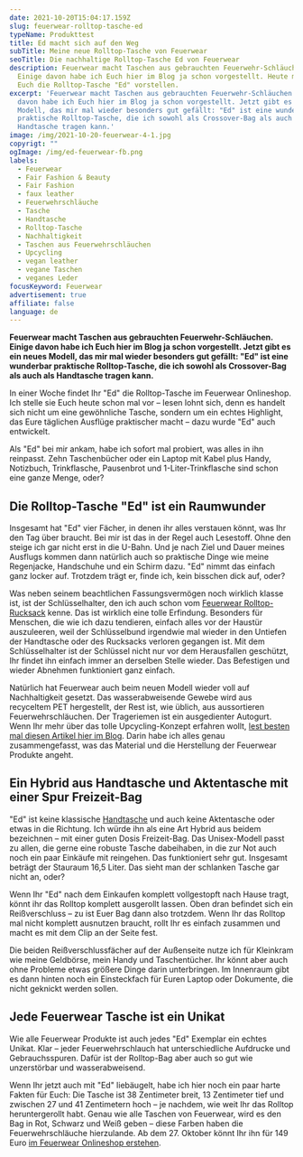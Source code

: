 ```yaml
---
date: 2021-10-20T15:04:17.159Z
slug: feuerwear-rolltop-tasche-ed
typeName: Produkttest
title: Ed macht sich auf den Weg
subTitle: Meine neue Rolltop-Tasche von Feuerwear
seoTitle: Die nachhaltige Rolltop-Tasche Ed von Feuerwear
description: Feuerwear macht Taschen aus gebrauchten Feuerwehr-Schläuchen.
  Einige davon habe ich Euch hier im Blog ja schon vorgestellt. Heute möchte ich
  Euch die Rolltop-Tasche "Ed" vorstellen.
excerpt: 'Feuerwear macht Taschen aus gebrauchten Feuerwehr-Schläuchen. Einige
  davon habe ich Euch hier im Blog ja schon vorgestellt. Jetzt gibt es ein neues
  Modell, das mir mal wieder besonders gut gefällt: "Ed" ist eine wunderbar
  praktische Rolltop-Tasche, die ich sowohl als Crossover-Bag als auch als
  Handtasche tragen kann.'
image: /img/2021-10-20-feuerwear-4-1.jpg
copyrigt: ""
ogImage: /img/ed-feuerwear-fb.png
labels:
  - Feuerwear
  - Fair Fashion & Beauty
  - Fair Fashion
  - faux leather
  - Feuerwehrschläuche
  - Tasche
  - Handtasche
  - Rolltop-Tasche
  - Nachhaltigkeit
  - Taschen aus Feuerwehrschläuchen
  - Upcycling
  - vegan leather
  - vegane Taschen
  - veganes Leder
focusKeyword: Feuerwear
advertisement: true
affiliate: false
language: de
---
```

**Feuerwear macht Taschen aus gebrauchten Feuerwehr-Schläuchen. Einige davon habe ich Euch hier im Blog ja schon vorgestellt. Jetzt gibt es ein neues Modell, das mir mal wieder besonders gut gefällt: "Ed" ist eine wunderbar praktische Rolltop-Tasche, die ich sowohl als Crossover-Bag als auch als Handtasche tragen kann.**

In einer Woche findet Ihr "Ed" die Rolltop-Tasche im Feuerwear Onlineshop. Ich stelle sie Euch heute schon mal vor – lesen lohnt sich, denn es handelt sich nicht um eine gewöhnliche Tasche, sondern um ein echtes Highlight, das Eure täglichen Ausflüge praktischer macht – dazu wurde "Ed" auch entwickelt.

Als "Ed" bei mir ankam, habe ich sofort mal probiert, was alles in ihn reinpasst. Zehn Taschenbücher oder ein Laptop mit Kabel plus Handy, Notizbuch, Trinkflasche, Pausenbrot und 1-Liter-Trinkflasche sind schon eine ganze Menge, oder?

## Die Rolltop-Tasche "Ed" ist ein Raumwunder

Insgesamt hat "Ed" vier Fächer, in denen ihr alles verstauen könnt, was Ihr den Tag über braucht. Bei mir ist das in der Regel auch Lesestoff. Ohne den steige ich gar nicht erst in die U-Bahn. Und je nach Ziel und Dauer meines Ausflugs kommen dann natürlich auch so praktische Dinge wie meine Regenjacke, Handschuhe und ein Schirm dazu. "Ed" nimmt das einfach ganz locker auf. Trotzdem trägt er, finde ich, kein bisschen dick auf, oder?

<Gallery name="feuerwear-ed-1" />

Was neben seinem beachtlichen Fassungsvermögen noch wirklich klasse ist, ist der Schlüsselhalter, den ich auch schon vom [Feuerwear Rolltop-Rucksack](/2019/11/eddie-mein-neuer-rolltop-rucksack-von-feuerwear/) kenne. Das ist wirklich eine tolle Erfindung. Besonders für Menschen, die wie ich dazu tendieren, einfach alles vor der Haustür auszuleeren, weil der Schlüsselbund irgendwie mal wieder in den Untiefen der Handtasche oder des Rucksacks verloren gegangen ist. Mit dem Schlüsselhalter ist der Schlüssel nicht nur vor dem Herausfallen geschützt, Ihr findet ihn einfach immer an derselben Stelle wieder. Das Befestigen und wieder Abnehmen funktioniert ganz einfach.

Natürlich hat Feuerwear auch beim neuen Modell wieder voll auf Nachhaltigkeit gesetzt. Das wasserabweisende Gewebe wird aus recyceltem PET hergestellt, der Rest ist, wie üblich, aus aussortieren Feuerwehrschläuchen. Der Trageriemen ist ein ausgedienter Autogurt. Wenn Ihr mehr über das tolle Upcycling-Konzept erfahren wollt, [lest besten mal diesen Artikel hier im Blog](/2019/02/neue-festivalbegleiter-von-feuerwear/). Darin habe ich alles genau zusammengefasst, was das Material und die Herstellung der Feuerwear Produkte angeht.

## Ein Hybrid aus Handtasche und Aktentasche mit einer Spur Freizeit-Bag

"Ed" ist keine klassische [Handtasche](/2019/09/feuerwear-feminine-kollektion/) und auch keine Aktentasche oder etwas in die Richtung. Ich würde ihn als eine Art Hybrid aus beidem bezeichnen – mit einer guten Dosis Freizeit-Bag. Das Unisex-Modell passt zu allen, die gerne eine robuste Tasche dabeihaben, in die zur Not auch noch ein paar Einkäufe mit reingehen. Das funktioniert sehr gut. Insgesamt beträgt der Stauraum 16,5 Liter. Das sieht man der schlanken Tasche gar nicht an, oder?

Wenn Ihr "Ed" nach dem Einkaufen komplett vollgestopft nach Hause tragt, könnt ihr das Rolltop komplett ausgerollt lassen. Oben dran befindet sich ein Reißverschluss – zu ist Euer Bag dann also trotzdem. Wenn Ihr das Rolltop mal nicht komplett ausnutzen braucht, rollt Ihr es einfach zusammen und macht es mit dem Clip an der Seite fest.

Die beiden Reißverschlussfächer auf der Außenseite nutze ich für Kleinkram wie meine Geldbörse, mein Handy und Taschentücher. Ihr könnt aber auch ohne Probleme etwas größere Dinge darin unterbringen. Im Innenraum gibt es dann hinten noch ein Einsteckfach für Euren Laptop oder Dokumente, die nicht geknickt werden sollen.

## Jede Feuerwear Tasche ist ein Unikat

Wie alle Feuerwear Produkte ist auch jedes "Ed" Exemplar ein echtes Unikat. Klar – jeder Feuerwehrschlauch hat unterschiedliche Aufdrucke und Gebrauchsspuren. Dafür ist der Rolltop-Bag aber auch so gut wie unzerstörbar und wasserabweisend.

Wenn Ihr jetzt auch mit "Ed" liebäugelt, habe ich hier noch ein paar harte Fakten für Euch: Die Tasche ist 38 Zentimeter breit, 13 Zentimeter tief und zwischen 27 und 41 Zentimetern hoch – je nachdem, wie weit Ihr das Rolltop heruntergerollt habt. Genau wie alle Taschen von Feuerwear, wird es den Bag in Rot, Schwarz und Weiß geben – diese Farben haben die Feuerwehrschläuche hierzulande. Ab dem 27. Oktober könnt Ihr ihn für 149 Euro [im Feuerwear Onlineshop erstehen](https://www.feuerwear.de/shop/).

<Gallery name="feuerwear-ed-2" />

